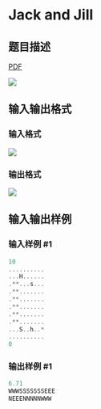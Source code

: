 # Jack and Jill

## 题目描述

[problemUrl]: https://uva.onlinejudge.org/index.php?option=com_onlinejudge&Itemid=8&category=18&page=show_problem&problem=1562

[PDF](https://uva.onlinejudge.org/external/106/p10621.pdf)

![](https://cdn.luogu.com.cn/upload/vjudge_pic/UVA10621/ccfb6fc4ec7905cdf8bd8bf536c4575444f71349.png)

## 输入输出格式

### 输入格式

![](https://cdn.luogu.com.cn/upload/vjudge_pic/UVA10621/8f31074e484de841752000e2f82da308ec0fbbb1.png)

### 输出格式

![](https://cdn.luogu.com.cn/upload/vjudge_pic/UVA10621/fa6ab9847b6194cf1e227bbf1327b19e8c783f70.png)

## 输入输出样例

### 输入样例 #1

```cpp
10
..........
...H......
.**...s...
.**.......
.**.......
.**.......
.**.......
.**.......
...S..h..*
..........
0
```


### 输出样例 #1

```cpp
6.71
WWWSSSSSSSEEE
NEEENNNNNWWW
```


